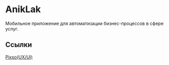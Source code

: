 # AnikLak
Мобильное приложение для автоматизации бизнес-процессов в сфере услуг.

## Ссылки
[Pixso(UX/UI)](https://pixso.net/app/editor/NVlHYgFeND8WKlYR_NaGqA?icon_type=1&page-id=0%3A1%20Invite%20you%20to%20join%20the%20Pixso%20Design%20file%20%22AnikLak%22)